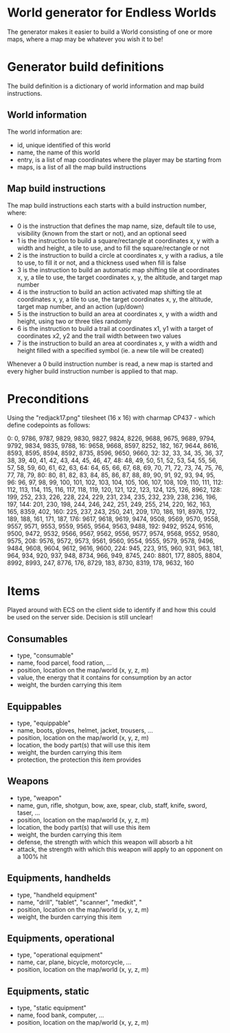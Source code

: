 # World generator for Endless Worlds
The generator makes it easier to build a World consisting of one or more maps, where a map may be whatever you wish it to be!

# Generator build definitions
The build definition is a dictionary of world information and map build instructions.

## World information
The world information are:
- id, unique identified of this world
- name, the name of this world
- entry, is a list of map coordinates where the player may be starting from
- maps, is a list of all the map build instructions

## Map build instructions
The map build instructions each starts with a build instruction number, where:
- 0 is the instruction that defines the map name, size, default tile to use, visibility (known from the start or not), and an optional seed
- 1 is the instruction to build a square/rectangle at coordinates x, y with a width and height, a tile to use, and to fill the square/rectangle or not
- 2 is the instruction to build a circle at coordinates x, y with a radius, a tile to use, to fill it or not, and a thickness used when fill is false
- 3 is the instruction to build an automatic map shifting tile at coordinates x, y, a tile to use, the target coordinates x, y, the altitude, and target map number
- 4 is the instruction to build an action activated map shifting tile at coordinates x, y, a tile to use, the target coordinates x, y, the altitude, target map number, and an action (up/down)
- 5 is the instruction to build an area at coordinates x, y with a width and height, using two or three tiles randomly
- 6 is the instruction to build a trail at coordinates x1, y1 with a target of coordinates x2, y2 and the trail width between two values
- 7 is the instruction to build an area at coordinates x, y with a width and height filled with a specified symbol (ie. a new tile will be created)

Whenever a 0 build instruction number is read, a new map is started and every higher build instruction number is applied to that map.

# Preconditions
Using the "redjack17.png" tilesheet (16 x 16) with charmap CP437 - which define codepoints as follows:

  0:    0, 9786, 9787, 9829, 9830, 9827, 9824, 8226, 9688, 9675, 9689, 9794, 9792, 9834, 9835, 9788,
 16: 9658, 9668, 8597, 8252,  182,  167, 9644, 8616, 8593, 8595, 8594, 8592, 8735, 8596, 9650, 9660,
 32:   32,   33,   34,   35,   36,   37,   38,   39,   40,   41,   42,   43,   44,   45,   46,   47,
 48:   48,   49,   50,   51,   52,   53,   54,   55,   56,   57,   58,   59,   60,   61,   62,   63,
 64:   64,   65,   66,   67,   68,   69,   70,   71,   72,   73,   74,   75,   76,   77,   78,   79,
 80:   80,   81,   82,   83,   84,   85,   86,   87,   88,   89,   90,   91,   92,   93,   94,   95,
 96:   96,   97,   98,   99,  100,  101,  102,  103,  104,  105,  106,  107,  108,  109,  110,  111,
112:  112,  113,  114,  115,  116,  117,  118,  119,  120,  121,  122,  123,  124,  125,  126, 8962,
128:  199,  252,  233,  226,  228,  224,  229,  231,  234,  235,  232,  239,  238,  236,  196,  197,
144:  201,  230,  198,  244,  246,  242,  251,  249,  255,  214,  220,  162,  163,  165, 8359,  402,
160:  225,  237,  243,  250,  241,  209,  170,  186,  191, 8976,  172,  189,  188,  161,  171,  187,
176: 9617, 9618, 9619, 9474, 9508, 9569, 9570, 9558, 9557, 9571, 9553, 9559, 9565, 9564, 9563, 9488,
192: 9492, 9524, 9516, 9500, 9472, 9532, 9566, 9567, 9562, 9556, 9577, 9574, 9568, 9552, 9580, 9575,
208: 9576, 9572, 9573, 9561, 9560, 9554, 9555, 9579, 9578, 9496, 9484, 9608, 9604, 9612, 9616, 9600,
224:  945,  223,  915,  960,  931,  963,  181,  964,  934,  920,  937,  948, 8734,  966,  949, 8745,
240: 8801,  177, 8805, 8804, 8992, 8993,  247, 8776,  176, 8729,  183, 8730, 8319,  178, 9632,  160

# Items
Played around with ECS on the client side to identify if and how this could be used on the server side.
Decision is still unclear!

## Consumables

- type, "consumable"
- name, food parcel, food ration, ...
- position, location on the map/world (x, y, z, m)
- value, the energy that it contains for consumption by an actor
- weight, the burden carrying this item

## Equippables

- type, "equippable"
- name, boots, gloves, helmet, jacket, trousers, ...
- position, location on the map/world (x, y, z, m)
- location, the body part(s) that will use this item
- weight, the burden carrying this item
- protection, the protection this item provides

## Weapons

- type, "weapon"
- name, gun, rifle, shotgun, bow, axe, spear, club, staff, knife, sword, taser, ...
- position, location on the map/world (x, y, z, m)
- location, the body part(s) that will use this item
- weight, the burden carrying this item
- defense, the strength with which this weapon will absorb a hit
- attack, the strength with which this weapon will apply to an opponent on a 100% hit

## Equipments, handhelds

- type, "handheld equipment"
- name, "drill", "tablet", "scanner", "medkit", "
- position, location on the map/world (x, y, z, m)
- weight, the burden carrying this item

## Equipments, operational

- type, "operational equipment"
- name, car, plane, bicycle, motorcycle, ...
- position, location on the map/world (x, y, z, m)

## Equipments, static

- type, "static equipment"
- name, food bank, computer, ...
- position, location on the map/world (x, y, z, m)

